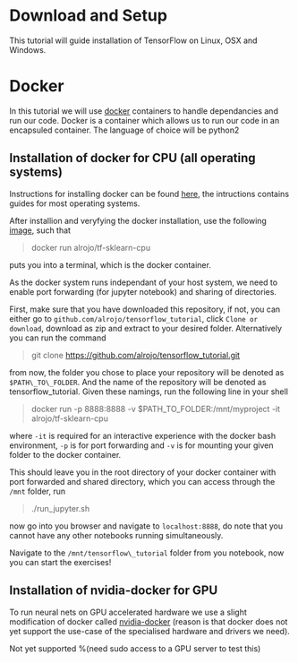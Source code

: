 # Download and Setup

This tutorial will guide installation of TensorFlow on Linux, OSX and Windows.

# Docker

In this tutorial we will use [docker](https://www.docker.com/) containers to handle dependancies and run our code.
Docker is a container which allows us to run our code in an encapsuled container.
The language of choice will be python2

## Installation of docker for CPU (all operating systems)

Instructions for installing docker can be found [here](https://docs.docker.com/engine/installation/#installation), the intructions contains guides for most operating systems.

After installion and veryfying the docker installation, use the following [image](https://hub.docker.com/r/alrojo/tf-sklearn-cpu/), such that

>docker run alrojo/tf-sklearn-cpu

puts you into a terminal, which is the docker container.

As the docker system runs independant of your host system, we need to enable port forwarding (for jupyter notebook) and sharing of directories.

First, make sure that you have downloaded this repository, if not, you can either go to `github.com/alrojo/tensorflow_tutorial`, click `Clone or download`, download as zip and extract to your desired folder.
Alternatively you can run the command

>git clone https://github.com/alrojo/tensorflow_tutorial.git

from now, the folder you chose to place your repository will be denoted as `$PATH\_TO\_FOLDER`.
And the name of the repository will be denoted as tensorflow_tutorial.
Given these namings, run the following line in your shell

>docker run -p 8888:8888 -v $PATH\_TO\_FOLDER:/mnt/myproject -it alrojo/tf-sklearn-cpu

where `-it` is required for an interactive experience with the docker bash environment, `-p` is for port forwarding	and `-v` is for mounting your given folder to the docker container.

This should leave you in the root directory of your docker container with port forwarded and shared directory, which you can access through the `/mnt` folder, run

>./run\_jupyter.sh

now go into you browser and navigate to `localhost:8888`, do note that you cannot have any other notebooks running simultaneously.

Navigate to the `/mnt/tensorflow\_tutorial` folder from you notebook, now you can start the exercises!

## Installation of nvidia-docker for GPU

To run neural nets on GPU accelerated hardware we use a slight modification of docker called [nvidia-docker](https://github.com/NVIDIA/nvidia-docker) (reason is that docker does not yet support the use-case of the specialised hardware and drivers we need).

Not yet supported %(need sudo access to a GPU server to test this)
